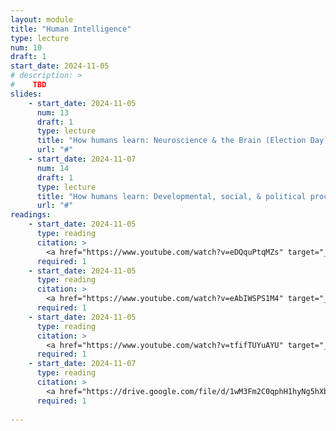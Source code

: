 ```yaml
---
layout: module
title: "Human Intelligence"
type: lecture
num: 10
draft: 1
start_date: 2024-11-05
# description: >
#    TBD
slides: 
    - start_date: 2024-11-05
      num: 13
      draft: 1
      type: lecture
      title: "How humans learn: Neuroscience & the Brain (Election Day)"
      url: "#"
    - start_date: 2024-11-07
      num: 14
      draft: 1
      type: lecture
      title: "How humans learn: Developmental, social, & political processes"
      url: "#"
readings: 
    - start_date: 2024-11-05
      type: reading
      citation: >
        <a href="https://www.youtube.com/watch?v=eDQquPtqMZs" target="_blank">Neurologists Debunk 11 Brain Myths</a>. Insider Science.
      required: 1
    - start_date: 2024-11-05
      type: reading
      citation: >
        <a href="https://www.youtube.com/watch?v=eAbIWSPS1M4" target="_blank">Neuron Basics</a>. Brains Explained.
      required: 1
    - start_date: 2024-11-05
      type: reading
      citation: >
        <a href="https://www.youtube.com/watch?v=tfifTUYuAYU" target="_blank">Synaptic Plasticity</a>. Brains Explained.
      required: 1
    - start_date: 2024-11-07
      type: reading
      citation: >
        <a href="https://drive.google.com/file/d/1wM3Fm2C0qphH1hyNg5hXbPehrSp-eu0I/view?usp=sharing" target="_blank">Ch. 1. The Science of Learning</a>. Cambridge Handbook of the Learning Sciences. Keith Sawyer.
      required: 1
      
---
```



